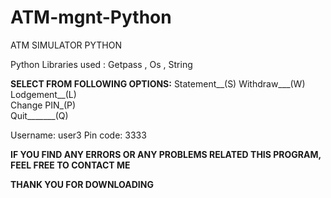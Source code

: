 # ATM-mgnt-Python

ATM SIMULATOR PYTHON

Python Libraries used : Getpass , Os , String 

**SELECT FROM FOLLOWING OPTIONS:**
Statement__(S) 
Withdraw___(W) 
Lodgement__(L)  
Change PIN_(P)  
Quit_______(Q)

Username: user3
Pin code: 3333


**IF YOU FIND ANY ERRORS OR ANY PROBLEMS RELATED THIS PROGRAM, FEEL FREE TO CONTACT ME**

**THANK YOU FOR DOWNLOADING**
